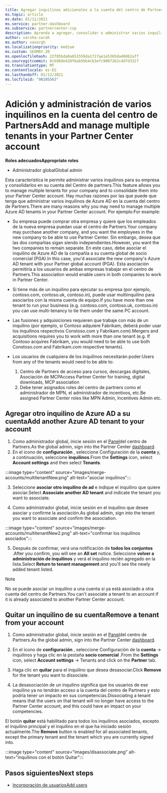 ```yaml
---
title: Agregar inquilinos adicionales a la cuenta del centro de Partners
ms.topic: article
ms.date: 01/11/2021
ms.service: partner-dashboard
ms.subservice: partnercenter-csp
description: Aprenda a agregar, consolidar o administrar varios inquilinos de Azure AD en su cuenta del centro de Partners. Obtenga información acerca de algunas de las razones por las que podría querer hacerlo.
author: varsha-sarah
ms.author: vavargh
ms.localizationpriority: medium
ms.custom: SEOMAY.20
ms.openlocfilehash: 22f85bda0a651559da1717ae1e5365da40d62aff
ms.sourcegitcommit: 8cb98de420f6ab5bb4cb3efc9007262c4d7d3327
ms.translationtype: MT
ms.contentlocale: es-ES
ms.lasthandoff: 01/12/2021
ms.locfileid: "98105563"
---
```

# <a name="add-and-manage-multiple-tenants-in-your-partner-center-account"></a><span data-ttu-id="1d956-104">Adición y administración de varios inquilinos en la cuenta del centro de Partners</span><span class="sxs-lookup"><span data-stu-id="1d956-104">Add and manage multiple tenants in your Partner Center account</span></span>


<span data-ttu-id="1d956-105">**Roles adecuados**</span><span class="sxs-lookup"><span data-stu-id="1d956-105">**Appropriate roles**</span></span>

- <span data-ttu-id="1d956-106">Administrador global</span><span class="sxs-lookup"><span data-stu-id="1d956-106">Global admin</span></span>

<span data-ttu-id="1d956-107">Esta característica le permite administrar varios inquilinos para su empresa y consolidarlos en su cuenta del Centro de partners.</span><span class="sxs-lookup"><span data-stu-id="1d956-107">This feature allows you to manage multiple tenants for your company and to consolidate them into your Partner Center account.</span></span> <span data-ttu-id="1d956-108">Hay muchas razones por las que puede que tenga que administrar varios inquilinos de Azure AD en la cuenta del centro de Partners.</span><span class="sxs-lookup"><span data-stu-id="1d956-108">There are many reasons why you may need to manage multiple Azure AD tenants in your Partner Center account.</span></span> <span data-ttu-id="1d956-109">Por ejemplo:</span><span class="sxs-lookup"><span data-stu-id="1d956-109">For example:</span></span>

- <span data-ttu-id="1d956-110">Su empresa puede comprar otra empresa y quiere que los empleados de la nueva empresa puedan usar el centro de Partners.</span><span class="sxs-lookup"><span data-stu-id="1d956-110">Your company may purchase another company, and you want the employees in the new company to be able to use Partner Center.</span></span> <span data-ttu-id="1d956-111">Sin embargo, desea que las dos compañías sigan siendo independientes.</span><span class="sxs-lookup"><span data-stu-id="1d956-111">However, you want the two companies to remain separate.</span></span> <span data-ttu-id="1d956-112">En este caso, debe asociar el inquilino de Azure AD de la compañía a su cuenta global de socio comercial (PGA).</span><span class="sxs-lookup"><span data-stu-id="1d956-112">In this case, you'd associate the new company's Azure AD tenant with your Partner global account (PGA).</span></span> <span data-ttu-id="1d956-113">Esta asociación permitiría a los usuarios de ambas empresas trabajar en el centro de Partners.</span><span class="sxs-lookup"><span data-stu-id="1d956-113">This association would enable users in both companies to work in Partner Center.</span></span>

- <span data-ttu-id="1d956-114">Si tiene más de un inquilino para ejecutar su empresa (por ejemplo, contoso.com, contoso.uk, contoso.in), puede usar multiinquilino para asociarlos con la misma cuenta de equipo.</span><span class="sxs-lookup"><span data-stu-id="1d956-114">If you have more than one tenant to run your business (e.g. contoso.com, contoso.uk, contoso.in) you can use multi-tenancy to tie them under the same PC account.</span></span>

- <span data-ttu-id="1d956-115">Las fusiones y adquisiciones requieren que trabaje con más de un inquilino (por ejemplo, si Contoso adquiere Fabrikam, deberá poder usar los inquilinos respectivos Constoso.com y Fabrikam.com).</span><span class="sxs-lookup"><span data-stu-id="1d956-115">Mergers and acquisitions requires you to work with more than one tenant (e.g. If Contoso acquires Fabrikam, you would need to be able to use both Constoso.com and Fabrikam.com respective tenants).</span></span>

- <span data-ttu-id="1d956-116">Los usuarios de cualquiera de los inquilinos necesitarán poder:</span><span class="sxs-lookup"><span data-stu-id="1d956-116">Users from any of the tenants would need to be able to:</span></span>
    1.  <span data-ttu-id="1d956-117">Centro de Partners de acceso para cursos, descargas digitales, Asociación de MCP</span><span class="sxs-lookup"><span data-stu-id="1d956-117">Access Partner Center for training, digital downloads, MCP association</span></span>
    2.  <span data-ttu-id="1d956-118">Debe tener asignados roles del centro de partners como el administrador de MPN, el administrador de incentivos, etc.</span><span class="sxs-lookup"><span data-stu-id="1d956-118">Be assigned Partner Center roles like MPN Admin, Incentives Admin etc.</span></span>


## <a name="add-another-azure-ad-tenant-to-your-account"></a><span data-ttu-id="1d956-119">Agregar otro inquilino de Azure AD a su cuenta</span><span class="sxs-lookup"><span data-stu-id="1d956-119">Add another Azure AD tenant to your account</span></span>

1. <span data-ttu-id="1d956-120">Como administrador global, inicie sesión en el [Panel](https://partner.microsoft.com/dashboard)del centro de Partners.</span><span class="sxs-lookup"><span data-stu-id="1d956-120">As the global admin, sign into the Partner Center [dashboard](https://partner.microsoft.com/dashboard).</span></span>
1. <span data-ttu-id="1d956-121">En el icono de **configuración** , seleccione Configuración de la **cuenta** y, a continuación, seleccione **inquilinos**.</span><span class="sxs-lookup"><span data-stu-id="1d956-121">From the **Settings** icon, select **Account settings** and then select **Tenants**.</span></span>
 
:::image type="content" source="images/merge-accounts/multitenantNew.png" alt-text="asociar inquilinos"::: 

3. <span data-ttu-id="1d956-123">Seleccione **asociar otro inquilino de ad** e indique el inquilino que quiere asociar.</span><span class="sxs-lookup"><span data-stu-id="1d956-123">Select **Associate another AD tenant** and indicate the tenant you want to associate.</span></span>

1. <span data-ttu-id="1d956-124">Como administrador global, inicie sesión en el inquilino que desee asociar y confirme la asociación.</span><span class="sxs-lookup"><span data-stu-id="1d956-124">As global admin, sign into the tenant you want to associate and confirm the association.</span></span> 

:::image type="content" source="images/merge-accounts/multitenantNew2.png" alt-text="confirmar los inquilinos asociados"::: 

5. <span data-ttu-id="1d956-126">Después de confirmar, verá una notificación de **todos los conjuntos** .</span><span class="sxs-lookup"><span data-stu-id="1d956-126">After you confirm, you will see an **All set** notice.</span></span>  <span data-ttu-id="1d956-127">Seleccione **volver a administración de inquilinos** y verá el inquilino recién agregado en la lista.</span><span class="sxs-lookup"><span data-stu-id="1d956-127">Select **Return to tenant management** and you'll see the newly added tenant listed.</span></span> 
 

>[!NOTE]
><span data-ttu-id="1d956-128">No se puede asociar un inquilino a una cuenta si ya está asociado a otra cuenta del centro de Partners.</span><span class="sxs-lookup"><span data-stu-id="1d956-128">You can't associate a tenant to an account if it is already associated to another Partner Center account.</span></span>


## <a name="remove-a-tenant-from-your-account"></a><span data-ttu-id="1d956-129">Quitar un inquilino de su cuenta</span><span class="sxs-lookup"><span data-stu-id="1d956-129">Remove a tenant from your account</span></span>
 
1. <span data-ttu-id="1d956-130">Como administrador global, inicie sesión en el [Panel](https://partner.microsoft.com/dashboard)del centro de Partners.</span><span class="sxs-lookup"><span data-stu-id="1d956-130">As the global admin, sign into the Partner Center [dashboard](https://partner.microsoft.com/dashboard).</span></span>

1. <span data-ttu-id="1d956-131">En el icono de **configuración** , seleccione Configuración de la **cuenta** -> inquilinos y haga clic en la pestaña **socio comercial** .</span><span class="sxs-lookup"><span data-stu-id="1d956-131">From the **Settings** icon, select **Account settings** -> Tenants and click on the **Partner** tab.</span></span>
 
3. <span data-ttu-id="1d956-132">Haga clic en **quitar** para el inquilino que desea desasociar.</span><span class="sxs-lookup"><span data-stu-id="1d956-132">Click **Remove** for the tenant you want to dissociate.</span></span>

4. <span data-ttu-id="1d956-133">La desasociación de un inquilino significa que los usuarios de ese inquilino ya no tendrán acceso a la cuenta del centro de Partners y esto podría tener un impacto en sus competencias.</span><span class="sxs-lookup"><span data-stu-id="1d956-133">Dissociating a tenant means that the users on that tenant will no longer have access to the Partner Center account, and this could have an impact on your competencies.</span></span> 

<span data-ttu-id="1d956-134">El botón **quitar** está habilitado para todos los inquilinos asociados, excepto el inquilino principal y el inquilino en el que ha iniciado sesión actualmente.</span><span class="sxs-lookup"><span data-stu-id="1d956-134">The **Remove** button is enabled for all associated tenants, except the primary tenant and the tenant which you are currently signed into.</span></span>

:::image type="content" source="images/disassociate.png" alt-text="inquilinos con el botón Quitar":::
 

## <a name="next-steps"></a><span data-ttu-id="1d956-136">Pasos siguientes</span><span class="sxs-lookup"><span data-stu-id="1d956-136">Next steps</span></span>

- [<span data-ttu-id="1d956-137">Incorporación de usuarios</span><span class="sxs-lookup"><span data-stu-id="1d956-137">Add users</span></span>](create-user-accounts-and-set-permissions.md)






